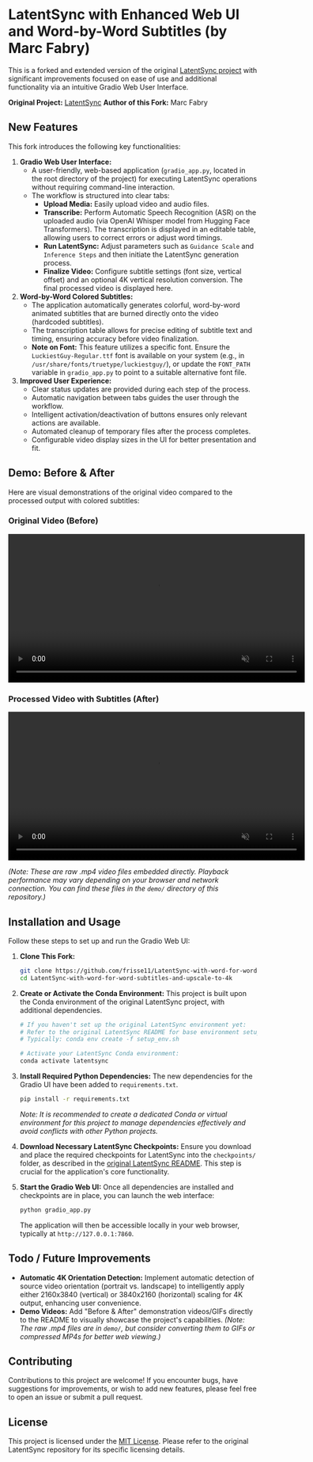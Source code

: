 # LatentSync with Enhanced Web UI and Word-by-Word Subtitles (by Marc Fabry)

This is a forked and extended version of the original [LatentSync project](https://github.com/Yingqing-Pei/LatentSync) with significant improvements focused on ease of use and additional functionality via an intuitive Gradio Web User Interface.

**Original Project:** [LatentSync](https://github.com/Yingqing-Pei/LatentSync)
**Author of this Fork:** Marc Fabry

## New Features

This fork introduces the following key functionalities:

1.  **Gradio Web User Interface:**
    *   A user-friendly, web-based application (`gradio_app.py`, located in the root directory of the project) for executing LatentSync operations without requiring command-line interaction.
    *   The workflow is structured into clear tabs:
        *   **Upload Media:** Easily upload video and audio files.
        *   **Transcribe:** Perform Automatic Speech Recognition (ASR) on the uploaded audio (via OpenAI Whisper model from Hugging Face Transformers). The transcription is displayed in an editable table, allowing users to correct errors or adjust word timings.
        *   **Run LatentSync:** Adjust parameters such as `Guidance Scale` and `Inference Steps` and then initiate the LatentSync generation process.
        *   **Finalize Video:** Configure subtitle settings (font size, vertical offset) and an optional 4K vertical resolution conversion. The final processed video is displayed here.
2.  **Word-by-Word Colored Subtitles:**
    *   The application automatically generates colorful, word-by-word animated subtitles that are burned directly onto the video (hardcoded subtitles).
    *   The transcription table allows for precise editing of subtitle text and timing, ensuring accuracy before video finalization.
    *   **Note on Font:** This feature utilizes a specific font. Ensure the `LuckiestGuy-Regular.ttf` font is available on your system (e.g., in `/usr/share/fonts/truetype/luckiestguy/`), or update the `FONT_PATH` variable in `gradio_app.py` to point to a suitable alternative font file.
3.  **Improved User Experience:**
    *   Clear status updates are provided during each step of the process.
    *   Automatic navigation between tabs guides the user through the workflow.
    *   Intelligent activation/deactivation of buttons ensures only relevant actions are available.
    *   Automated cleanup of temporary files after the process completes.
    *   Configurable video display sizes in the UI for better presentation and fit.

## Demo: Before & After

Here are visual demonstrations of the original video compared to the processed output with colored subtitles:

### Original Video (Before)
<video src="demo/before.mp4" controls muted loop autoplay width="600"></video>

### Processed Video with Subtitles (After)
<video src="demo/after.mp4" controls muted loop autoplay width="600"></video>

*(Note: These are raw .mp4 video files embedded directly. Playback performance may vary depending on your browser and network connection. You can find these files in the `demo/` directory of this repository.)*

## Installation and Usage

Follow these steps to set up and run the Gradio Web UI:

1.  **Clone This Fork:**
    ```bash
    git clone https://github.com/frisse11/LatentSync-with-word-for-word-subtitles-and-upscale-to-4k.git
    cd LatentSync-with-word-for-word-subtitles-and-upscale-to-4k
    ```
2.  **Create or Activate the Conda Environment:**
    This project is built upon the Conda environment of the original LatentSync project, with additional dependencies.
    ```bash
    # If you haven't set up the original LatentSync environment yet:
    # Refer to the original LatentSync README for base environment setup.
    # Typically: conda env create -f setup_env.sh
    
    # Activate your LatentSync Conda environment:
    conda activate latentsync
    ```
3.  **Install Required Python Dependencies:**
    The new dependencies for the Gradio UI have been added to `requirements.txt`.
    ```bash
    pip install -r requirements.txt
    ```
    *Note: It is recommended to create a dedicated Conda or virtual environment for this project to manage dependencies effectively and avoid conflicts with other Python projects.*

4.  **Download Necessary LatentSync Checkpoints:**
    Ensure you download and place the required checkpoints for LatentSync into the `checkpoints/` folder, as described in the [original LatentSync README](https://github.com/Yingqing-Pei/LatentSync#installation). This step is crucial for the application's core functionality.

5.  **Start the Gradio Web UI:**
    Once all dependencies are installed and checkpoints are in place, you can launch the web interface:
    ```bash
    python gradio_app.py
    ```
    The application will then be accessible locally in your web browser, typically at `http://127.0.0.1:7860`.

## Todo / Future Improvements

*   **Automatic 4K Orientation Detection:** Implement automatic detection of source video orientation (portrait vs. landscape) to intelligently apply either 2160x3840 (vertical) or 3840x2160 (horizontal) scaling for 4K output, enhancing user convenience.
*   **Demo Videos:** Add "Before & After" demonstration videos/GIFs directly to the README to visually showcase the project's capabilities. *(Note: The raw .mp4 files are in `demo/`, but consider converting them to GIFs or compressed MP4s for better web viewing.)*

## Contributing

Contributions to this project are welcome! If you encounter bugs, have suggestions for improvements, or wish to add new features, please feel free to open an issue or submit a pull request.

## License

This project is licensed under the [MIT License](https://opensource.org/licenses/MIT). Please refer to the original LatentSync repository for its specific licensing details.
